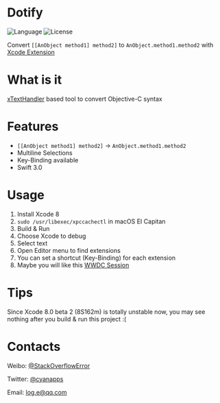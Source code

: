 # Dotify
![Language](https://img.shields.io/badge/language-Swift%203.0-orange.svg)
![License](https://img.shields.io/badge/license-MIT-blue.svg)

Convert `[[AnObject method1] method2]` to `AnObject.method1.method2` with [Xcode Extension](https://developer.apple.com/videos/play/wwdc2016/414/)

# What is it
[xTextHandler](https://github.com/cyanzhong/xTextHandler) based tool to convert Objective-C syntax

# Features
- `[[AnObject method1] method2]` -> `AnObject.method1.method2`
- Multiline Selections
- Key-Binding available
- Swift 3.0

# Usage
1. Install Xcode 8
2. `sudo /usr/libexec/xpccachectl` in macOS EI Capitan
3. Build & Run
4. Choose Xcode to debug
5. Select text
6. Open Editor menu to find extensions
7. You can set a shortcut (Key-Binding) for each extension
8. Maybe you will like this [WWDC Session](https://developer.apple.com/videos/play/wwdc2016/414/)

# Tips
Since Xcode 8.0 beta 2 (8S162m) is totally unstable now, you may see nothing after you build & run this project :(

# Contacts
Weibo: [@StackOverflowError](http://weibo.com/0x00eeee/)

Twitter: [@cyanapps](https://twitter.com/cyanapps)

Email: [log.e@qq.com](mailto:log.e@qq.com)
